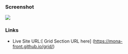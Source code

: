 

### Screenshot

![](images/capture.jpg)


### Links


- Live Site URL:[ Grid Section URL here] (https://mona-front.github.io/grid/)


